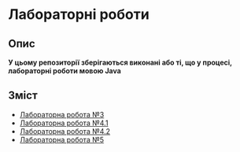 # Лабораторні роботи

## Опис

**У цьому репозиторії зберігаються виконані або ті, що у процесі, лабораторні роботи мовою Java**

## Зміст

- [Лабораторна робота №3](src/main/java/org/makarov/lab3/README.md)
- [Лабораторна робота №4.1](src/main/java/org/makarov/lab4_1/README.md)
- [Лабораторна робота №4.2](src/main/java/org/makarov/lab4_2/README.md)
- [Лабораторна робота №5](src/main/java/org/makarov/lab5/README.md)